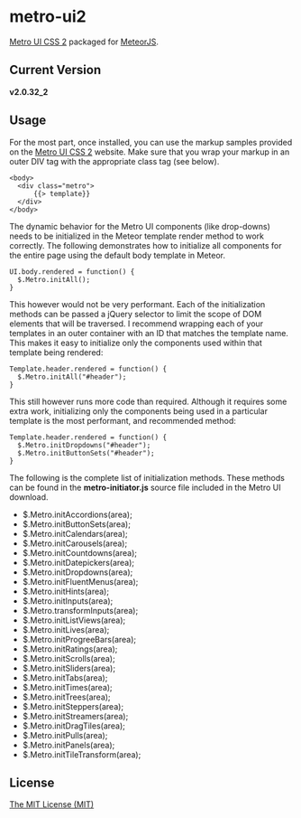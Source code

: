 # metro-ui2

[Metro UI CSS 2](http://metroui.org.ua/) packaged for [MeteorJS](http://meteor.com).

## Current Version

**v2.0.32_2**

## Usage

For the most part, once installed, you can use the markup samples provided
on the [Metro UI CSS 2](http://metroui.org.ua/) website. Make sure that you wrap
your markup in an outer DIV tag with the appropriate class tag (see below).

```
<body>
  <div class="metro">
      {{> template}}
  </div>
</body>
```

The dynamic behavior for the Metro UI components (like drop-downs) needs to be initialized
in the Meteor template render method to work correctly. The following demonstrates how
to initialize all components for the entire page using the default body template in Meteor.

```
UI.body.rendered = function() {
  $.Metro.initAll();
}
```

This however would not be very performant. Each of the initialization methods can 
be passed a jQuery selector to limit the scope of DOM elements that will be traversed. I recommend
wrapping each of your templates in an outer container with an ID that matches the template name. This
makes it easy to initialize only the components used within that template being rendered:

```
Template.header.rendered = function() {
  $.Metro.initAll("#header");
}
```

This still however runs more code than required. Although it requires some extra work, initializing
only the components being used in a particular template is the most performant, and recommended method:

```
Template.header.rendered = function() {
  $.Metro.initDropdowns("#header");
  $.Metro.initButtonSets("#header");
}
```

The following is the complete list of initialization methods. These methods can be found in the **metro-initiator.js**
source file included in the Metro UI download.

- $.Metro.initAccordions(area);
- $.Metro.initButtonSets(area);
- $.Metro.initCalendars(area);
- $.Metro.initCarousels(area);
- $.Metro.initCountdowns(area);
- $.Metro.initDatepickers(area);
- $.Metro.initDropdowns(area);
- $.Metro.initFluentMenus(area);
- $.Metro.initHints(area);
- $.Metro.initInputs(area);
- $.Metro.transformInputs(area);
- $.Metro.initListViews(area);
- $.Metro.initLives(area);
- $.Metro.initProgreeBars(area);
- $.Metro.initRatings(area);
- $.Metro.initScrolls(area);
- $.Metro.initSliders(area);
- $.Metro.initTabs(area);
- $.Metro.initTimes(area);
- $.Metro.initTrees(area);
- $.Metro.initSteppers(area);
- $.Metro.initStreamers(area);
- $.Metro.initDragTiles(area);
- $.Metro.initPulls(area);
- $.Metro.initPanels(area);
- $.Metro.initTileTransform(area);

## License

[The MIT License (MIT)](license.md)
